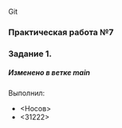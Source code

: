 Git
### Практическая работа №7
### Задание 1.
##### Изменено в ветке main
Выполнил:
* <Носов>
* <31222>